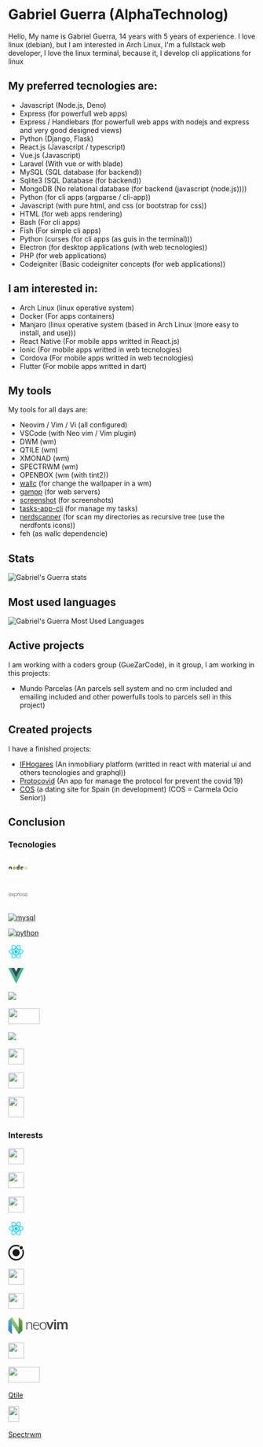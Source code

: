 # Gabriel Guerra (AlphaTechnolog)

Hello, My name is Gabriel Guerra, 14 years with 5 years of experience.
I love linux (debian), but I am interested in Arch Linux, I'm a fullstack
web developer, I love the linux terminal, because it, I develop cli applications for linux

## My preferred tecnologies are:

- Javascript (Node.js, Deno)
- Express (for powerfull web apps)
- Express / Handlebars (for powerfull web apps with nodejs and express and very good designed views)
- Python (Django, Flask)
- React.js (Javascript / typescript)
- Vue.js (Javascript)
- Laravel (With vue or with blade)
- MySQL (SQL database (for backend))
- Sqlite3 (SQL Database (for backend))
- MongoDB (No relational database (for backend (javascript (node.js))))
- Python (for cli apps (argparse / cli-app))
- Javascript (with pure html, and css (or bootstrap for css))
- HTML (for web apps rendering)
- Bash (For cli apps)
- Fish (For simple cli apps)
- Python (curses (for cli apps (as guis in the terminal)))
- Electron (for desktop applications (with web tecnologies))
- PHP (for web applications)
- Codeigniter (Basic codeigniter concepts (for web applications))

## I am interested in:

- Arch Linux (linux operative system)
- Docker (For apps containers)
- Manjaro (linux operative system (based in Arch Linux (more easy to install, and use)))
- React Native (For mobile apps writted in React.js)
- Ionic (For mobile apps writted in web tecnologies)
- Cordova (For mobile apps writted in web tecnologies)
- Flutter (For mobile apps writted in dart)

## My tools

My tools for all days are:

- Neovim / Vim / Vi (all configured)
- VSCode (with Neo vim / Vim plugin)
- DWM (wm)
- QTILE (wm)
- XMONAD (wm)
- SPECTRWM (wm)
- OPENBOX (wm (with tint2))
- [wallc](https://github.com/AlphaTechnolog/wallc) (for change the wallpaper in a wm)
- [gampp](https://github.com/AlphaTechnolog/Gampp) (for web servers)
- [screenshot](https://github.com/AlphaTechnolog/screenshot) (for screenshots)
- [tasks-app-cli](https://github.com/AlphaTechnolog/Tasks-App-CLI) (for manage my tasks)
- [nerdscanner](https://github.com/AlphaTechnolog/nerdscanner) (for scan my directories as recursive tree (use the nerdfonts icons))
- feh (as wallc dependencie)

## Stats

![Gabriel's Guerra stats](https://github-readme-stats.vercel.app/api?username=AlphaTechnolog&show_icons=true&theme=react&include_all_commits=true)

## Most used languages

![Gabriel's Guerra Most Used Languages](https://github-readme-stats.vercel.app/api/top-langs/?username=AlphaTechnolog&theme=react&layout=compact&hide=HTML)

## Active projects

I am working with a coders group (GueZarCode), in it group, I am working in this
projects:

- Mundo Parcelas (An parcels sell system and no crm included and emailing included and other powerfulls tools to parcels sell in this project)

## Created projects

I have a finished projects:

- [IFHogares](https://www.ifhogares.cl) (An inmobiliary platform (writted in react with material ui and others tecnologies and graphql))
- [Protocovid](https://protocovid-b0-10-9.netlify.app/) (An app for manage the protocol for prevent the covid 19)
- [COS](http://cos.grupointuitivo.com/) (a dating site for Spain (in development) (COS = Carmela Ocio Senior))

## Conclusion

### Tecnologies

<a href="https://nodejs.org" target="_blank"> <img src="https://raw.githubusercontent.com/devicons/devicon/master/icons/nodejs/nodejs-original-wordmark.svg" alt="nodejs" width="40" height="40"/> </a>

<a href="https://expressjs.com" target="_blank"> <img src="https://raw.githubusercontent.com/devicons/devicon/master/icons/express/express-original-wordmark.svg" alt="express" width="40" height="40"/> </a>

<a href="https://www.mysql.com/" target="_blank"> <img src="https://brasilcloud.com.br/wp-content/uploads/2015/12/mysql.png" alt="mysql" width="70"/> </a> </p>

<a href="https://www.python.org/" target="_blank"><img src="https://upload.wikimedia.org/wikipedia/commons/thumb/c/c3/Python-logo-notext.svg/768px-Python-logo-notext.svg.png" alt="python" width="32" height="32"></a>

<a href="https://reactjs.org"><img src="./.favicons/react.png" width="32" height="32"></a>

<a href="https://vuejs.org"><img src="./.favicons/vue.png" width="32" height="32"></a>

<a href="https://laravel.com"><img src="https://laravel.com/img/favicon/favicon-32x32.png"></a>

<a href="https://www.sqlite.org/index.html"><img src="https://www.sqlite.org/images/sqlite370_banner.gif" width="64" height="32"></a>

<a href="https://www.mongodb.com"><img src="https://www.mongodb.com/assets/images/global/favicon.ico"></a>

<a href="https://www.electronjs.org"><img src="https://www.electronjs.org/images/favicon.b7a59262df48d6563400baf5671da548.ico" width="32" height="32"></a>

<a href="https://www.php.net/"><img src="https://www.php.net/images/logos/php-logo.svg" width="32" height="32"></a>

<a href="codeigniter.com"><img src="https://codeigniter.com/assets/images/ci-logo-big.png" height="42" width="32"></a>

### Interests

<a href="https://archlinux.org/"><img src="https://archlinux.org/static/favicon.29302f683ff8.ico" height="32" width="32"></a>

<a href="https://www.docker.com/"><img src="https://www.docker.com/sites/default/files/d8/Docker-R-Logo-08-2018-Monochomatic-RGB_Moby-x1.png" height="32" width="32"></a>

<a href="https://manjaro.org/"><img src="https://manjaro.org/img/favicon.png" height="32" width="32"></a>

<a href="https://reactnative.dev"><img src="./.favicons/react.png" width="32" height="32"></a>

<a href="https://ionicframework.com"><svg width="32" height="32" viewBox="0 0 32 32" fill="none" xmlns="http://www.w3.org/2000/svg">
<path fill-rule="evenodd" clip-rule="evenodd" d="M30.4327 9.05578L30.5633 9.36054C31.5211 11.4721 32 13.6925 32 16C32 24.8163 24.8163 32 16 32C7.18367 32 0 24.8163 0 16C0 7.18367 7.18367 0 16 0C18.5905 0 21.0503 0.609524 23.3143 1.7415L23.619 1.89388L23.3578 2.11156C22.7048 2.63401 22.2041 3.28707 21.8776 4.04898L21.7905 4.26667L21.5946 4.17959C19.8313 3.35238 17.9592 2.91701 16 2.91701C8.77279 2.91701 2.91701 8.77279 2.91701 16C2.91701 23.2272 8.77279 29.083 16 29.083C23.2272 29.083 29.083 23.2054 29.083 16C29.083 14.2803 28.7565 12.5823 28.0816 10.9932L27.9946 10.7755L28.2122 10.6884C28.9741 10.4054 29.6707 9.92653 30.215 9.31701L30.4327 9.05578ZM26.4707 9.36057C28.3102 9.36057 29.8014 7.8694 29.8014 6.02996C29.8014 4.19051 28.3102 2.69934 26.4707 2.69934C24.6313 2.69934 23.1401 4.19051 23.1401 6.02996C23.1401 7.8694 24.6313 9.36057 26.4707 9.36057ZM15.9999 8.70754C11.9727 8.70754 8.7074 11.9728 8.7074 16.0001C8.7074 20.0273 11.9727 23.2926 15.9999 23.2926C20.0271 23.2926 23.2924 20.0273 23.2924 16.0001C23.2924 11.9728 20.0271 8.70754 15.9999 8.70754Z" fill="currentColor"></path>
</svg><a>

<a href="https://cordova.apache.org"><img src="https://cordova.apache.org/favicon.ico" height="32" width="32"></a>

<a href="https://flutter.dev"><img src="https://flutter.dev/images/favicon.png" width="32" height="32"></a>

<a href="https://neovim.io"><svg xmlns="http://www.w3.org/2000/svg" style="height: 2.5em" viewBox="0 0 742 214">
  <defs>
    <linearGradient x1="50%" y1="0%" x2="50%" y2="100%" id="a">
      <stop stop-color="#16B0ED" stop-opacity=".8" offset="0%"></stop>
      <stop stop-color="#0F59B2" stop-opacity=".837" offset="100%"></stop>
    </linearGradient>
    <linearGradient x1="50%" y1="0%" x2="50%" y2="100%" id="b">
      <stop stop-color="#7DB643" offset="0%"></stop>
      <stop stop-color="#367533" offset="100%"></stop>
    </linearGradient>
    <linearGradient x1="50%" y1="0%" x2="50%" y2="100%" id="c">
      <stop stop-color="#88C649" stop-opacity=".8" offset="0%"></stop>
      <stop stop-color="#439240" stop-opacity=".84" offset="100%"></stop>
    </linearGradient>
  </defs>
  <g fill="none" fill-rule="evenodd">
    <path d="M.027 45.459L45.224-.173v212.171L.027 166.894V45.459z" fill="url(#a)" transform="translate(1 1)"></path>
    <path d="M129.337 45.89L175.152-.149l-.928 212.146-45.197-45.104.31-121.005z" fill="url(#b)" transform="matrix(-1 0 0 1 305 1)"></path>
    <path d="M45.194-.137L162.7 179.173l-32.882 32.881L12.25 33.141 45.194-.137z" fill="url(#c)" transform="translate(1 1)"></path>
    <path d="M46.234 84.032l-.063 7.063-36.28-53.563 3.36-3.422 32.983 49.922z" fill-opacity=".13" fill="#000"></path>
    <g fill="#444">
      <path d="M227 154V64.44h4.655c1.55 0 2.445.75 2.685 2.25l.806 13.502c4.058-5.16 8.786-9.316 14.188-12.466 5.4-3.15 11.413-4.726 18.037-4.726 4.893 0 9.205.781 12.935 2.34 3.729 1.561 6.817 3.811 9.264 6.751 2.448 2.942 4.297 6.48 5.55 10.621 1.253 4.14 1.88 8.821 1.88 14.042V154h-8.504V96.754c0-8.402-1.91-14.987-5.729-19.757-3.82-4.771-9.667-7.156-17.544-7.156-5.851 0-11.28 1.516-16.292 4.545-5.013 3.032-9.489 7.187-13.427 12.467V154H227zM350.624 63c5.066 0 9.755.868 14.069 2.605 4.312 1.738 8.052 4.268 11.219 7.592s5.638 7.412 7.419 12.264C385.11 90.313 386 95.883 386 102.17c0 1.318-.195 2.216-.588 2.696-.393.48-1.01.719-1.851.719h-64.966v1.70c0 6.708.784 12.609 2.353 17.7 1.567 5.09 3.8 9.357 6.695 12.802 2.895 3.445 6.393 6.034 10.495 7.771 4.1 1.738 8.686 2.606 13.752 2.606 4.524 0 8.446-.494 11.762-1.483 3.317-.988 6.108-2.097 8.37-3.324 2.261-1.227 4.056-2.336 5.383-3.324 1.326-.988 2.292-1.482 2.895-1.482.784 0 1.388.3 1.81.898l2.352 2.875c-1.448 1.797-3.362 3.475-5.745 5.031-2.383 1.558-5.038 2.891-7.962 3.998-2.926 1.109-6.062 1.991-9.41 2.65a52.21 52.21 0 01-10.088.989c-6.152 0-11.762-1.064-16.828-3.19-5.067-2.125-9.415-5.225-13.043-9.298-3.63-4.074-6.435-9.06-8.415-14.96C310.99 121.655 310 114.9 310 107.294c0-6.408.92-12.323 2.76-17.744 1.84-5.421 4.493-10.093 7.961-14.016 3.467-3.922 7.72-6.991 12.758-9.209C338.513 64.11 344.229 63 350.624 63zm.573 6c-4.696 0-8.904.702-12.623 2.105-3.721 1.404-6.936 3.421-9.65 6.053-2.713 2.631-4.908 5.79-6.586 9.474S319.55 94.439 319 99h60c0-4.679-.672-8.874-2.013-12.588-1.343-3.712-3.232-6.856-5.67-9.43-2.44-2.571-5.367-4.545-8.782-5.92-3.413-1.374-7.192-2.062-11.338-2.062zM435.546 63c6.526 0 12.368 1.093 17.524 3.28 5.154 2.186 9.5 5.286 13.04 9.298 3.538 4.013 6.238 8.85 8.099 14.51 1.861 5.66 2.791 11.994 2.791 19.002 0 7.008-.932 13.327-2.791 18.957-1.861 5.631-4.561 10.452-8.099 14.465-3.54 4.012-7.886 7.097-13.04 9.254-5.156 2.156-10.998 3.234-17.524 3.234-6.529 0-12.369-1.078-17.525-3.234-5.155-2.157-9.517-5.242-13.085-9.254-3.57-4.013-6.285-8.836-8.145-14.465-1.861-5.63-2.791-11.95-2.791-18.957 0-7.008.93-13.342 2.791-19.002 1.861-5.66 4.576-10.496 8.145-14.51 3.568-4.012 7.93-7.112 13.085-9.299C423.177 64.094 429.017 63 435.546 63zm-.501 86c5.341 0 10.006-.918 13.997-2.757 3.99-1.838 7.32-4.474 9.992-7.909 2.67-3.435 4.664-7.576 5.986-12.428 1.317-4.85 1.98-10.288 1.98-16.316 0-5.965-.66-11.389-1.98-16.27-1.322-4.88-3.316-9.053-5.986-12.519-2.67-3.463-6-6.13-9.992-7.999-3.991-1.867-8.657-2.802-13.997-2.802s-10.008.935-13.997 2.802c-3.991 1.87-7.322 4.536-9.992 8-2.671 3.465-4.68 7.637-6.03 12.518-1.35 4.881-2.026 10.305-2.026 16.27 0 6.026.675 11.465 2.025 16.316 1.35 4.852 3.36 8.993 6.031 12.428 2.67 3.435 6 6.07 9.992 7.91 3.99 1.838 8.656 2.756 13.997 2.756z" fill="currentColor"></path>
      <path d="M530.57 152h-20.05L474 60h18.35c1.61 0 2.967.39 4.072 1.166 1.103.778 1.865 1.763 2.283 2.959l17.722 49.138a92.762 92.762 0 012.551 8.429c.686 2.751 1.298 5.5 1.835 8.25.537-2.75 1.148-5.499 1.835-8.25a77.713 77.713 0 012.64-8.429l18.171-49.138c.417-1.196 1.164-2.181 2.238-2.96 1.074-.776 2.356-1.165 3.849-1.165H567l-36.43 92zM572 61h23v92h-23zM610 153V60.443h13.624c2.887 0 4.78 1.354 5.682 4.06l1.443 6.856a52.7 52.7 0 015.097-4.962 32.732 32.732 0 015.683-3.879 30.731 30.731 0 016.496-2.57c2.314-.632 4.855-.948 7.624-.948 5.832 0 10.63 1.579 14.39 4.736 3.758 3.157 6.57 7.352 8.434 12.585 1.444-3.068 3.248-5.698 5.413-7.894 2.165-2.194 4.541-3.984 7.127-5.367a32.848 32.848 0 018.254-3.068 39.597 39.597 0 018.796-.992c5.111 0 9.653.783 13.622 2.345 3.97 1.565 7.307 3.849 10.014 6.857 2.706 3.007 4.766 6.675 6.18 11.005C739.29 83.537 740 88.5 740 94.092V153h-22.284V94.092c0-5.894-1.294-10.329-3.878-13.306-2.587-2.977-6.376-4.465-11.368-4.465-2.286 0-4.404.391-6.358 1.172a15.189 15.189 0 00-5.144 3.383c-1.473 1.474-2.631 3.324-3.474 5.548-.842 2.225-1.263 4.781-1.263 7.668V153h-22.37V94.092c0-6.194-1.249-10.704-3.744-13.532-2.497-2.825-6.18-4.24-11.051-4.24-3.19 0-6.18.798-8.976 2.391-2.799 1.593-5.399 3.775-7.804 6.54V153H610zM572 30h23v19h-23z" fill="currentColor" fill-opacity=".8"></path>
    </g>
  </g>
</svg></a>

<a href="https://code.visualstudio.com"><img src="https://code.visualstudio.com/favicon.ico" height="32" width="32"></a>

<a href="https://dwm.suckless.org"><img src="https://dwm.suckless.org/dwm.svg" height="32" width="64"></a>

<link rel="stylesheet" href="https://cdnjs.cloudflare.com/ajax/libs/font-awesome/5.15.3/css/all.min.css">

<link type="text/css" rel="stylesheet" href="https://fonts.googleapis.com/css?family=Varela+Round" />

<a href="https://www.qtile.org">Qtile</a>

<a href="https://xmonad.org/"><img src="https://xmonad.org/images/xmonad-logo.png" width="22" height="32"></a>

<a href="https://github.com/conformal/spectrwm">Spectrwm</a>
